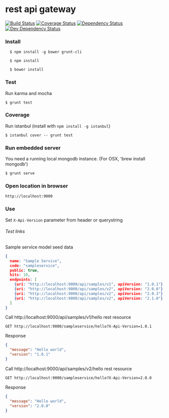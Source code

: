 # rest api gateway

[![Build Status][travis-image]][travis-url]
[![Coverage Status][coveralls-image]][coveralls-url]
[![Dependency Status][dep-image]][dep-url]
[![Dev Dependency Status][dev-dep-image]][dev-dep-url]

[travis-image]: https://travis-ci.org/iromu/api-gateway.svg?branch=master
[travis-url]: https://travis-ci.org/iromu/api-gateway

[coveralls-image]: https://coveralls.io/repos/iromu/api-gateway/badge.svg?branch=develop
[coveralls-url]: https://coveralls.io/r/iromu/api-gateway?branch=develop

[dep-image]: https://david-dm.org/iromu/api-gateway.svg
[dep-url]: https://david-dm.org/iromu/api-gateway#info=dependencies&view=table

[dev-dep-image]: https://david-dm.org/iromu/api-gateway/dev-status.svg
[dev-dep-url]: https://david-dm.org/iromu/api-gateway#info=devDependencies&view=table


### Install
  
      $ npm install -g bower grunt-cli
    
      $ npm install
    
      $ bower install
   
### Test

Run karma and mocha

    $ grunt test 
         
### Coverage

Run istanbul (install with `npm install -g istanbul`)

    $ istanbul cover -- grunt test         
      
### Run embedded server

You need a running local mongodb instance. (For OSX, 'brew install mongodb')

    $ grunt serve
  
### Open location in browser

    http://localhost:9000
      
### Use

Set `X-Api-Version` parameter from header or querystring


###### Test links

Sample service model seed data

```json
{
  name: "Sample Service",
  code: "sampleservice",
  public: true,
  hits: 10,
  endpoints: [
    {uri: "http://localhost:9000/api/samples/v1", apiVersion: "1.0.1"},
    {uri: "http://localhost:9000/api/samples/v2", apiVersion: "2.0.0"},
    {uri: "http://localhost:9000/api/samples/v2", apiVersion: "2.0.3"},
    {uri: "http://localhost:9000/api/samples/v2", apiVersion: "2.1.0"}
  ]
}
```

Call http://localhost:9000/api/samples/v1/hello rest resource
 
    GET http://localhost:9000/sampleservice/hello?X-Api-Version=1.0.1

Response

```json
{
  "message": "Hello world",
  "version": "1.0.1"
}
```

Call http://localhost:9000/api/samples/v2/hello rest resource
 
    GET http://localhost:9000/sampleservice/hello?X-Api-Version=2.0.0

Response

```json
{
  "message": "Hello world",
  "version": "2.0.0"
}
```
